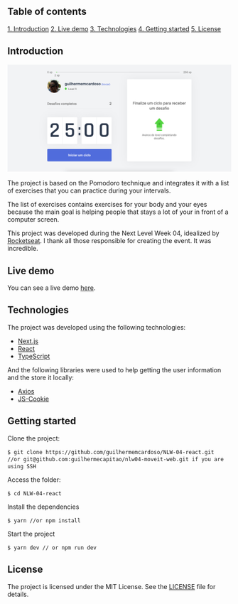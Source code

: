## Table of contents

 [1. Introduction](#introduction)
 [2. Live demo](#live-demo)
 [3. Technologies](#technologies)
 [4. Getting started](#getting-started)
 [5. License](#license)

## Introduction

![Screenshot](https://raw.githubusercontent.com/guilhermemcardoso/NLW-04-react/main/.github/print.png)

The project is based on the Pomodoro technique and integrates it with a list of exercises that you can practice during your intervals.

The list of exercises contains exercises for your body and your eyes because the main goal is helping people that stays a lot of your in front of a computer screen.

This project was developed during the Next Level Week 04, idealized by [Rocketseat](https://github.com/rocketseat). I thank all those responsible for creating the event. It was incredible.

## Live demo

You can see a live demo [here](https://moveit-sigma-lyart.vercel.app/).

## Technologies
The project was developed using the following technologies:

-   [Next.js](https://nextjs.org/)
-   [React](https://reactjs.org/)
-   [TypeScript](https://www.typescriptlang.org/)

And the following libraries were used to help getting the user information and the store it locally:

 - [Axios](https://github.com/axios/axios)
 - [JS-Cookie](https://github.com/js-cookie/js-cookie)

## Getting started

Clone the project:

    $ git clone https://github.com/guilhermemcardoso/NLW-04-react.git
    //or git@github.com:guilhermecapitao/nlw04-moveit-web.git if you are using SSH

Access the folder:

    $ cd NLW-04-react

Install the dependencies

    $ yarn //or npm install

Start the project

    $ yarn dev // or npm run dev

## License
The project is licensed under the MIT License. See the [LICENSE](https://github.com/guilhermemcardoso/NLW-04-react/blob/main/LICENSE) file for details.